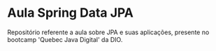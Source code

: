# Aula Spring Data JPA
Repositório referente a aula sobre JPA e suas aplicações, presente no bootcamp 'Quebec Java Digital' da DIO.
